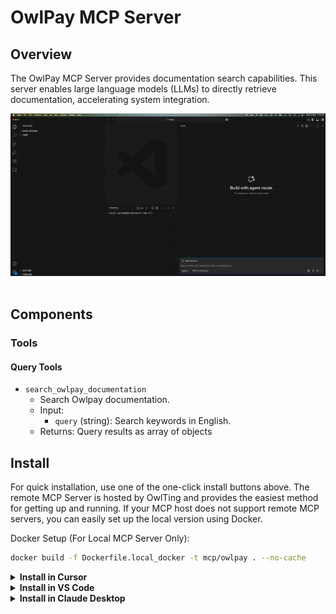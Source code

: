 # OwlPay MCP Server

## Overview
The OwlPay MCP Server provides documentation search capabilities. This server enables large language models (LLMs) to directly retrieve documentation, accelerating system integration.

<img src="./docs/Demo.gif" width="650">
<br><br>

## Components

### Tools

#### Query Tools
- `search_owlpay_documentation`
   - Search Owlpay documentation. 
   - Input:
     - `query` (string): Search keywords in English.
   - Returns: Query results as array of objects

## Install

For quick installation, use one of the one-click install buttons above. The remote MCP Server is hosted by OwlTing and provides the easiest method for getting up and running. If your MCP host does not support remote MCP servers, you can easily set up the local version using Docker.


Docker Setup (For Local MCP Server Only):

```bash
docker build -f Dockerfile.local_docker -t mcp/owlpay . --no-cache
```

<details>
<summary><b>Install in Cursor</b></summary>

#### Click the button to install:

[![Install in Cursor](https://img.shields.io/badge/Cursor-Install%20OwlPay%20-blue?logo=cursor&logoColor=white)](https://owlting.github.io/owlpay_mcp_server/install-cursor-mcp.html)

#### Or install manually:

Go to `Cursor Settings` -> `Tools & Integrations` -> `New MCP Server`. 

```json
{
  "mcpServers": {
    "owlpay": {
      "url": "https://owlpay-mcp.owlting.com/mcp/"
    }
  }
}
```

### Docker
```json
{
  "mcpServers": {
    "owlpay": {
      "command": "docker",
      "args": [
        "run", 
        "-i", 
        "--rm", 
        "mcp/owlpay"
      ]
    }
  }
}
```
</details>

<details><summary><b>Install in VS Code</b></summary>

#### Click the button to install:
[![Install in VS Code](https://img.shields.io/badge/VS%20Code-Install%20OwlPay%20-blue?logo=visualstudiocode&logoColor=white)](https://vscode.dev/redirect?url=vscode:mcp/install?%7B%22name%22%3A%22owlpay%22%2C%22type%22%3A%22http%22%2C%22url%22%3A%22https%3A%2F%2Fowlpay-mcp.owlting.com%2Fmcp%2F%22%7D)

#### Or install manually:

You can also install the MCP server using the VS Code CLI:

```json
{
	"servers": {
		"owlpay": {
			"type": "http",
			"url": "https://owlpay-mcp.owlting.com/mcp/"
		}
	}
}
```

### Docker
```json
{
	"servers": {
		"owlpay": {
			"command": "docker",
			"args": [
				"run", 
				"-i", 
				"--rm", 
				"mcp/owlpay"
			]
		}
	}
}
```
</details>


<details>
<summary><b>Install in Claude Desktop</b></summary>

Follow the MCP install [guide](https://modelcontextprotocol.io/quickstart/user), use following configuration:

```json
# Add the server to your claude_desktop_config.json
{
  "mcpServers": {
    "owlpay": {
      "command": "docker",
      "args": [
        "run", 
        "-i", 
        "--rm", 
        "mcp/owlpay"
      ]
    }
  }
}
```
</details>
